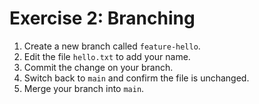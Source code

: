 # Exercise 2: Branching

1. Create a new branch called `feature-hello`.
2. Edit the file `hello.txt` to add your name.
3. Commit the change on your branch.
4. Switch back to `main` and confirm the file is unchanged.
5. Merge your branch into `main`.
